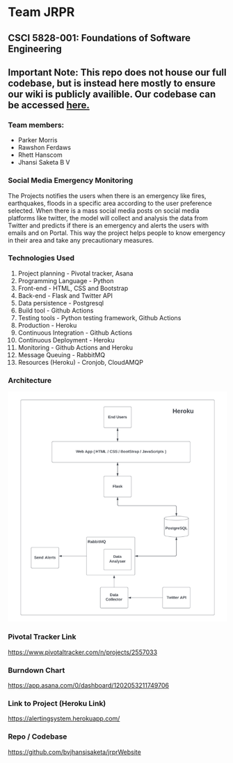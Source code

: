 # Team JRPR
## CSCI 5828-001: Foundations of Software Engineering

## Important Note: This repo does not house our full codebase, but is instead here mostly to ensure our wiki is publicly availible. Our codebase can be accessed [here.](https://github.com/bvjhansisaketa/jrprWebsite)


### Team members:
* Parker Morris 
* Rawshon Ferdaws
* Rhett Hanscom 
* Jhansi Saketa B V 
### Social Media Emergency Monitoring
The Projects notifies the users when there is an emergency like fires, earthquakes, floods in a specific area according to the user preference selected. When there is a mass social media posts on social media platforms like twitter, the model will collect and analysis the data from Twitter and predicts if there is an emergency and alerts the users with emails and on Portal. This way the project helps people to know emergency in their area and take any precautionary measures. 
### Technologies Used
1. Project planning - Pivotal tracker, Asana
2. Programming Language - Python
3. Front-end - HTML, CSS and Bootstrap
4. Back-end - Flask and Twitter API 
5. Data persistence - Postgresql
6. Build tool - Github Actions
7. Testing tools - Python testing framework, Github Actions
8. Production - Heroku
9. Continuous Integration - Github Actions
10. Continuous Deployment - Heroku
11. Monitoring - Github Actions and Heroku
12. Message Queuing - RabbitMQ
13. Resources (Heroku) - Cronjob, CloudAMQP

### Architecture
![image](https://github.com/CSCI-5828-S22-Team/Social_Media_Emergency_Monitoring/blob/main/images/architecture.png)
### Pivotal Tracker Link
https://www.pivotaltracker.com/n/projects/2557033
### Burndown Chart
https://app.asana.com/0/dashboard/1202053211749706
### Link to Project (Heroku Link)
https://alertingsystem.herokuapp.com/
### Repo / Codebase
https://github.com/bvjhansisaketa/jrprWebsite
